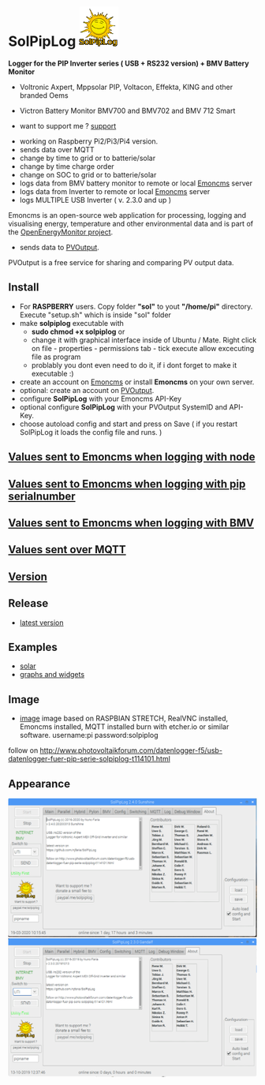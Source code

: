# SolPipLog ![solpiplog](solpiplog.gif)

**Logger for the PIP Inverter series ( USB + RS232 version) + BMV Battery Monitor** 
* Voltronic Axpert, Mppsolar PIP, Voltacon, Effekta, KING and other branded Oems
* Victron Battery Monitor BMV700 and BMV702 and BMV 712 Smart

* want to support me ? [support](https://paypal.me/solpiplog)

- working on Raspberry Pi2/Pi3/Pi4 version.
- sends data over MQTT
- change by time to grid or to batterie/solar
- change by time charge order
- change on SOC to grid or to batterie/solar
- logs data from BMV battery monitor to remote or local [Emoncms](https://emoncms.org) server
- logs data from Inverter to remote or local [Emoncms](https://emoncms.org) server
- logs MULTIPLE USB Inverter ( v. 2.3.0 and up )

 Emoncms is an open-source web application for processing, logging and visualising energy, temperature and other environmental data and is part of the [OpenEnergyMonitor project](http://openenergymonitor.org).

- sends data to [PVOutput](http://www.pvoutput.org).

 PVOutput is a free service for sharing and comparing PV output data.

## Install
 * For **RASPBERRY** users. Copy folder **"sol"** to yout **"/home/pi"** directory. Execute "setup.sh" which is inside "sol" folder
 * make **solpiplog** executable with
   * **sudo chmod +x solpiplog** or 
   * change it with graphical interface inside of Ubuntu / Mate. Right click on file - properties - permissions tab - tick execute allow excecuting file as program
   * problably you dont even need to do it, if i dont forget to make it executable :) 
 * create an account on [Emoncms](https://emoncms.org) or install **Emoncms** on your own server. 
 * optional: create an account on [PVOutput](http://www.pvoutput.org).
 * configure **SolPipLog** with your Emoncms API-Key
 * optional configure **SolPipLog** with your PVOutput SystemID and API-Key.
 * choose autoload config and start and press on Save ( if you restart SolPipLog it loads the config file and runs. )
   
## [Values sent to Emoncms when logging with node](/docs/emoncmsvaluesnode.md)

## [Values sent to Emoncms when logging with pip serialnumber](/docs/emoncmsvaluesserial.md)

## [Values sent to Emoncms when logging with BMV](/docs/emoncmsbmv.md)

## [Values sent over MQTT](/docs/mqttvalues.md)

## [Version](/docs/version.md)

## Release
* [latest version](https://github.com/njfaria/SolPipLog/releases)

## Examples 
- [solar](http://solpiplog.ddnss.eu:8080/emoncms/solpiplog/)
- [graphs and widgets](http://solpiplog.ddnss.eu:8080/emoncms/solpiplog/local)

## Image
- [image](https://ln2.sync.com/dl/bb7dfb190/d8tqu845-2hjw7brj-gtr5pd5r-bntskrb2)
image based on RASPBIAN STRETCH, RealVNC installed, Emoncms installed, MQTT installed
burn with etcher.io or similar software.
username:pi
password:solpiplog

follow on http://www.photovoltaikforum.com/datenlogger-f5/usb-datenlogger-fuer-pip-serie-solpiplog-t114101.html

## Appearance
![solpiplog](solpiplogmain.png)
![solpiplog](solpiplogabout.png)


 

